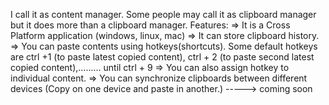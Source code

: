 I call it as content manager. Some people may call it as clipboard manager but it does more than a clipboard manager.
Features:
=> It is a Cross Platform application (windows, linux, mac)
=> It can store clipboard history.
=> You can paste contents using hotkeys(shortcuts). Some default hotkeys are ctrl +1 (to paste latest copied content), ctrl + 2 (to paste second latest copied content),......... until ctrl + 9
=> You can also assign hotkey to individual content.
=> You can synchronize clipboards between different devices (Copy on one device and paste in another.)  -----> coming soon
